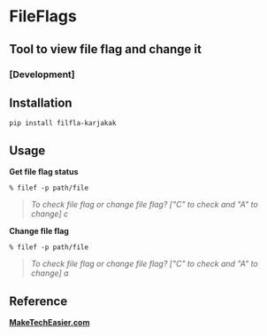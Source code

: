 # FileFlags
## Tool to view file flag and change it
### [Development]

## Installation
```
pip install filfla-karjakak
```

## Usage
**Get file flag status**
```
% filef -p path/file
```
> <em>To check file flag or change file flag? ["C" to check and "A" to change] c</em>

**Change file flag**
```
% filef -p path/file
```
> <em>To check file flag or change file flag? ["C" to check and "A" to change] a</em>

## Reference
**[MakeTechEasier.com](https://www.maketecheasier.com/use-file-flags-modify-file-behavior-macos/)**
